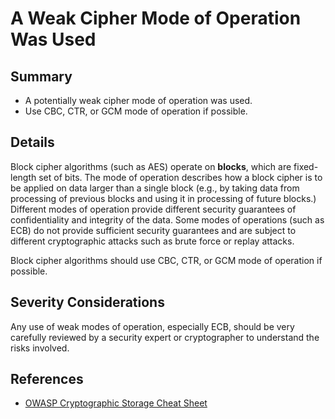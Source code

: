 # A Weak Cipher Mode of Operation Was Used

## Summary

* A potentially weak cipher mode of operation was used.
* Use CBC, CTR, or GCM mode of operation if possible.

## Details

Block cipher algorithms (such as AES) operate on **blocks**, which are fixed-length set of bits.
The mode of operation describes how a block cipher is to be applied on data larger than a single block
(e.g., by taking data from processing of previous blocks and using it in processing of future blocks.)
Different modes of operation provide different security guarantees of confidentiality and integrity of the data.
Some modes of operations (such as ECB) do not provide sufficient security guarantees and are subject to different
cryptographic attacks such as brute force or replay attacks.

Block cipher algorithms should use CBC, CTR, or GCM mode of operation if possible.

## Severity Considerations

Any use of weak modes of operation, especially ECB, should be very carefully reviewed by a security expert or cryptographer to understand the risks involved.

## References

* [OWASP Cryptographic Storage Cheat Sheet](https://cheatsheetseries.owasp.org/cheatsheets/Cryptographic_Storage_Cheat_Sheet.html#cipher-modes)
